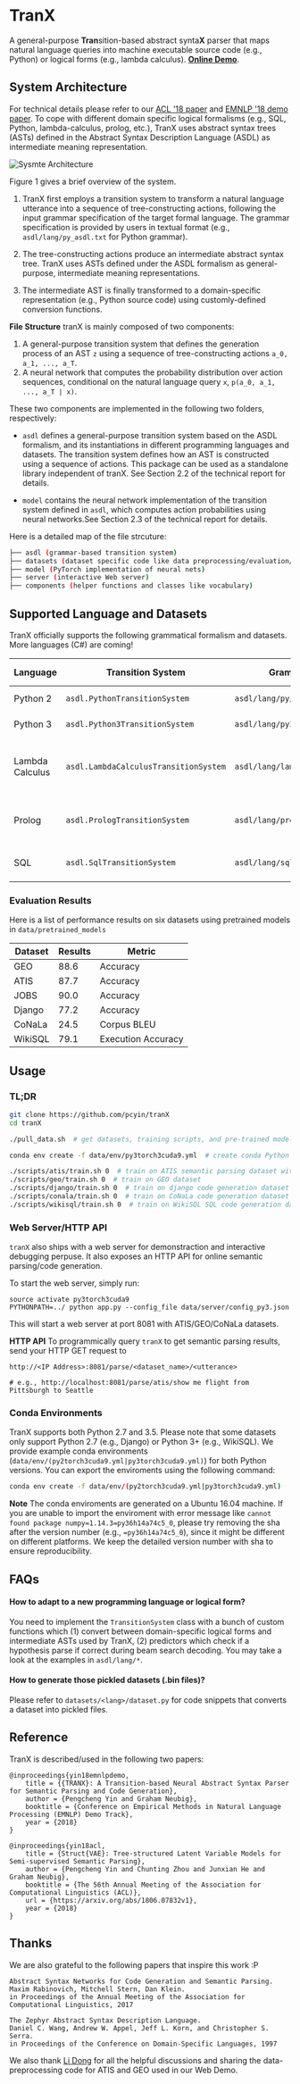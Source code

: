 # TranX

A general-purpose **Tran**sition-based abstract synta**X** parser 
that maps natural language queries into machine executable 
source code (e.g., Python) or logical forms (e.g., lambda calculus). **[Online Demo](http://moto.clab.cs.cmu.edu:8081/)**.

## System Architecture

For technical details please refer to our [ACL '18 paper](https://arxiv.org/abs/1806.07832) and [EMNLP '18 demo paper](https://arxiv.org/abs/1810.02720). 
To cope with different 
domain specific logical formalisms (e.g., SQL, Python, lambda-calculus, 
prolog, etc.), TranX uses abstract syntax trees (ASTs) defined in the 
Abstract Syntax Description Language (ASDL) as intermediate meaning
representation.

![Sysmte Architecture](doc/system.png)

Figure 1 gives a brief overview of the system.

1. TranX first employs a transition system to transform a natural language utterance into a sequence of tree-constructing actions, following the input grammar specification of the target formal language. The grammar specification is provided by users in textual format (e.g., `asdl/lang/py_asdl.txt` for Python grammar).

2. The tree-constructing actions produce an intermediate abstract syntax tree. TranX uses ASTs defined under the ASDL formalism as general-purpose, intermediate meaning representations.

3. The intermediate AST is finally transformed to a domain-specific representation (e.g., Python source code) using customly-defined conversion functions.

**File Structure** tranX is mainly composed of two components: 

1. A general-purpose transition system that defines the generation process of an AST `z`
 using a sequence of tree-constructing actions `a_0, a_1, ..., a_T`.
2. A neural network that computes the probability distribution over action sequences, conditional on the natural language query `x`, `p(a_0, a_1, ..., a_T | x)`.

These two components are implemented in the following two folders, respectively:

* `asdl` defines a general-purpose transition system based on the ASDL formalism, and its instantiations in different programming languages and datasets. The transition system defines how an AST is constructed using a sequence of actions. This package can be used as a standalone library independent of tranX. See Section 2.2 of the technical report for details.

* `model` contains the neural network implementation of the transition system defined in `asdl`, which computes action probabilities using neural networks.See Section 2.3 of the technical report for details.

Here is a detailed map of the file strcuture:
```bash
├── asdl (grammar-based transition system)
├── datasets (dataset specific code like data preprocessing/evaluation/etc.)
├── model (PyTorch implementation of neural nets)
├── server (interactive Web server)
├── components (helper functions and classes like vocabulary)
```

## Supported Language and Datasets

TranX officially supports the following grammatical formalism and datasets.
More languages (C#) are coming! 

Language | Transition System | Grammar Specification | Example Datasets
---------|--------------------| -------- | -------- 
Python 2   | `asdl.PythonTransitionSystem` | `asdl/lang/py/py_asdl.txt` | Django (Oda et al., 2015)
Python 3 | `asdl.Python3TransitionSystem` | `asdl/lang/py3/py3_asdl.simplified.txt` | CoNaLa (Yin et al., 2018) 
Lambda Calculus| `asdl.LambdaCalculusTransitionSystem` | `asdl/lang/lambda_asdl.txt` | ATIS, GeoQuery (Zettlemoyer and Collins, 2005)
Prolog | `asdl.PrologTransitionSystem` | `asdl/lang/prolog_asdl.txt`  | Jobs (Zettlemoyer and Collins, 2005)
SQL | `asdl.SqlTransitionSystem` | `asdl/lang/sql/sql_asdl.txt` | WikiSQL (Zhong et al., 2017)

### Evaluation Results

Here is a list of performance results on six datasets using pretrained models in `data/pretrained_models`

| Dataset | Results      | Metric             |
| ------- | ------------ | ------------------ |
| GEO     | 88.6         | Accuracy           |
| ATIS    | 87.7         | Accuracy           |
| JOBS    | 90.0         | Accuracy           |
| Django  | 77.2         | Accuracy           |
| CoNaLa  | 24.5         | Corpus BLEU        |
| WikiSQL | 79.1         | Execution Accuracy |


## Usage


### TL;DR

```bash
git clone https://github.com/pcyin/tranX
cd tranX

./pull_data.sh  # get datasets, training scripts, and pre-trained models

conda env create -f data/env/py3torch3cuda9.yml  # create conda Python environment

./scripts/atis/train.sh 0  # train on ATIS semantic parsing dataset with random seed 0
./scripts/geo/train.sh 0  # train on GEO dataset
./scripts/django/train.sh 0  # train on django code generation dataset
./scripts/conala/train.sh 0  # train on CoNaLa code generation dataset
./scripts/wikisql/train.sh 0  # train on WikiSQL SQL code generation dataset
```

### Web Server/HTTP API

`tranX` also ships with a web server for demonstraction and interactive debugging perpuse. It also exposes an HTTP API for online semantic parsing/code generation.


To start the web server, simply run:

```
source activate py3torch3cuda9
PYTHONPATH=../ python app.py --config_file data/server/config_py3.json
```

This will start a web server at port 8081 with ATIS/GEO/CoNaLa datasets.



**HTTP API** To programmically query `tranX` to get semantic parsing results, send your HTTP GET request to

```
http://<IP Address>:8081/parse/<dataset_name>/<utterance>

# e.g., http://localhost:8081/parse/atis/show me flight from Pittsburgh to Seattle
```



### Conda Environments

TranX supports both Python 2.7 and 3.5. Please note that 
some datasets only support Python 2.7 (e.g., Django) or Python 3+ (e.g., WikiSQL). We provide example
conda environments (`data/env/(py2torch3cuda9.yml|py3torch3cuda9.yml)`) for both Python versions.
You can export the enviroments using the following command:

```bash
conda env create -f data/env/(py2torch3cuda9.yml|py3torch3cuda9.yml)
```

**Note** The conda enviroments are generated on a Ubuntu 16.04 machine. If you are unable to import the enviroment with error message like `cannot found package numpy=1.14.3=py36h14a74c5_0`, please try removing the sha after the version number (e.g., `=py36h14a74c5_0`), since it might be different on different platforms. We keep the detailed version number with sha to ensure reproducibility.



## FAQs

#### How to adapt to a new programming language or logical form?

You need to implement the 
`TransitionSystem` class with a bunch of custom functions which (1) convert between 
domain-specific logical forms and intermediate ASTs used by TranX, (2) predictors which 
check if a hypothesis parse if correct during beam search decoding.
You may take a look at the examples in `asdl/lang/*`.

#### How to generate those pickled datasets (.bin files)?

Please refer to `datasets/<lang>/dataset.py` for code snippets that converts 
a dataset into pickled files. 

## Reference

TranX is described/used in the following two papers:

```
@inproceedings{yin18emnlpdemo,
    title = {{TRANX}: A Transition-based Neural Abstract Syntax Parser for Semantic Parsing and Code Generation},
    author = {Pengcheng Yin and Graham Neubig},
    booktitle = {Conference on Empirical Methods in Natural Language Processing (EMNLP) Demo Track},
    year = {2018}
}

@inproceedings{yin18acl,
    title = {Struct{VAE}: Tree-structured Latent Variable Models for Semi-supervised Semantic Parsing},
    author = {Pengcheng Yin and Chunting Zhou and Junxian He and Graham Neubig},
    booktitle = {The 56th Annual Meeting of the Association for Computational Linguistics (ACL)},
    url = {https://arxiv.org/abs/1806.07832v1},
    year = {2018}
}
```

## Thanks

We are also grateful to the following papers that inspire this work :P
```
Abstract Syntax Networks for Code Generation and Semantic Parsing.
Maxim Rabinovich, Mitchell Stern, Dan Klein.
in Proceedings of the Annual Meeting of the Association for Computational Linguistics, 2017

The Zephyr Abstract Syntax Description Language.
Daniel C. Wang, Andrew W. Appel, Jeff L. Korn, and Christopher S. Serra.
in Proceedings of the Conference on Domain-Specific Languages, 1997
```

We also thank [Li Dong](http://homepages.inf.ed.ac.uk/s1478528/) for all the helpful discussions and sharing the data-preprocessing code for ATIS and GEO used in our Web Demo.
